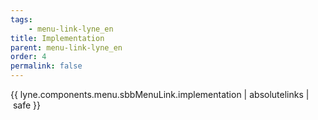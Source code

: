 ```yaml
---
tags: 
    - menu-link-lyne_en
title: Implementation
parent: menu-link-lyne_en
order: 4
permalink: false  
---
```

{{ lyne.components.menu.sbbMenuLink.implementation | absolutelinks | safe }}